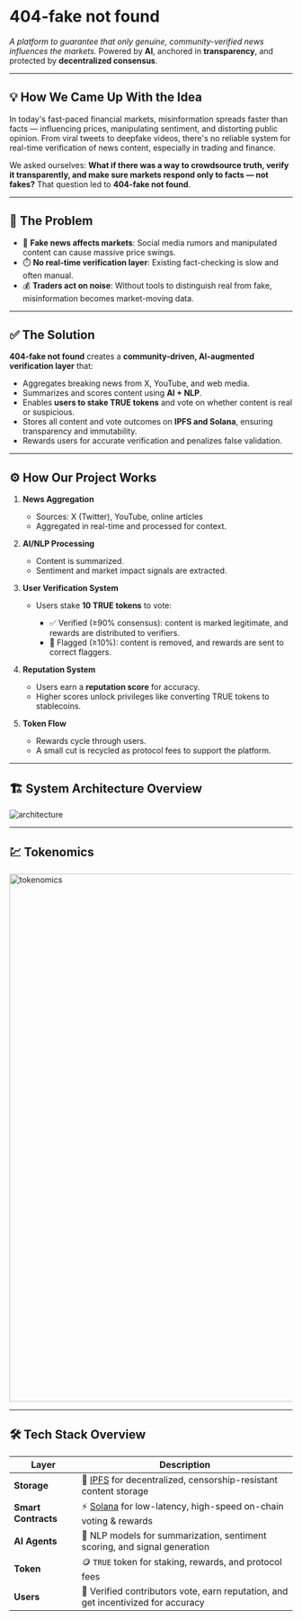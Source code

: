 # 404-fake not found

*A platform to guarantee that only genuine, community-verified news influences the markets.*
Powered by **AI**, anchored in **transparency**, and protected by **decentralized consensus**.

---

## 💡 How We Came Up With the Idea

In today's fast-paced financial markets, misinformation spreads faster than facts — influencing prices, manipulating sentiment, and distorting public opinion. From viral tweets to deepfake videos, there's no reliable system for real-time verification of news content, especially in trading and finance.

We asked ourselves:
**What if there was a way to crowdsource truth, verify it transparently, and make sure markets respond only to facts — not fakes?**
That question led to **404-fake not found**.

---

## 🧨 The Problem

* 🚫 **Fake news affects markets**: Social media rumors and manipulated content can cause massive price swings.
* ⏱️ **No real-time verification layer**: Existing fact-checking is slow and often manual.
* 💰 **Traders act on noise**: Without tools to distinguish real from fake, misinformation becomes market-moving data.

---

## ✅ The Solution

**404-fake not found** creates a **community-driven, AI-augmented verification layer** that:

* Aggregates breaking news from X, YouTube, and web media.
* Summarizes and scores content using **AI + NLP**.
* Enables **users to stake TRUE tokens** and vote on whether content is real or suspicious.
* Stores all content and vote outcomes on **IPFS and Solana**, ensuring transparency and immutability.
* Rewards users for accurate verification and penalizes false validation.

---

## ⚙️ How Our Project Works

1. **News Aggregation**

   * Sources: X (Twitter), YouTube, online articles
   * Aggregated in real-time and processed for context.

2. **AI/NLP Processing**

   * Content is summarized.
   * Sentiment and market impact signals are extracted.

3. **User Verification System**

   * Users stake **10 TRUE tokens** to vote:

     * ✅ Verified (≥90% consensus): content is marked legitimate, and rewards are distributed to verifiers.
     * 🚫 Flagged (≥10%): content is removed, and rewards are sent to correct flaggers.

4. **Reputation System**

   * Users earn a **reputation score** for accuracy.
   * Higher scores unlock privileges like converting TRUE tokens to stablecoins.

5. **Token Flow**

   * Rewards cycle through users.
   * A small cut is recycled as protocol fees to support the platform.

---

## 🏗️ System Architecture Overview

![architecture](https://github.com/user-attachments/assets/32ce622a-a818-48e7-ba1a-2d6953c1742a)

---

## 💹 Tokenomics

<img width="939" alt="tokenomics" src="https://github.com/user-attachments/assets/573d37da-9113-4d9e-b8f9-57f3d20eba04" />

---

## 🛠️ Tech Stack Overview

| Layer               | Description                                                                           |
| ------------------- | ------------------------------------------------------------------------------------- |
| **Storage**         | 🔐 [IPFS](https://ipfs.tech/) for decentralized, censorship-resistant content storage |
| **Smart Contracts** | ⚡ [Solana](https://solana.com/) for low-latency, high-speed on-chain voting & rewards |
| **AI Agents**       | 🤖 NLP models for summarization, sentiment scoring, and signal generation             |
| **Token**           | 🪙 `TRUE` token for staking, rewards, and protocol fees                               |
| **Users**           | 👥 Verified contributors vote, earn reputation, and get incentivized for accuracy     |
